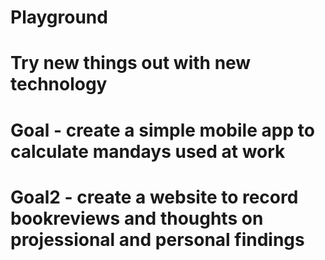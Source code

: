 # Playground 

# Try new things out with new technology

# Goal - create a simple mobile app to calculate mandays used at work
# Goal2 - create a website to record bookreviews and thoughts on projessional and personal findings
